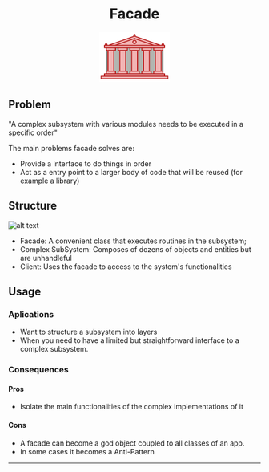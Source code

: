 <h1 align='center'>Facade</h1>

<p align='center'>
	<img src='../../../.github/facade.png' alt='Facade'>
</p>

## Problem

"A complex subsystem with various modules needs to be executed in a specific order"

The main problems facade solves are:

- Provide a interface to do things in order
- Act as a entry point to a larger body of code that will be reused (for example a library) 

## Structure

![alt text](https://refactoring.guru/images/patterns/diagrams/facade/structure.png "Facade UML Diagram")

- Facade: A convenient class that executes routines in the subsystem;
- Complex SubSystem: Composes of dozens of objects and entities but are unhandleful
- Client: Uses the facade to access to the system's functionalities

## Usage

### Aplications
- Want to structure a subsystem into layers
- When you need to have a limited but straightforward interface to a complex subsystem.

### Consequences
#### Pros
- Isolate the main functionalities of the complex implementations of it

#### Cons
- A facade can become a god object coupled to all classes of an app.
- In some cases it becomes a Anti-Pattern

---